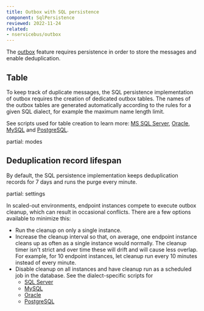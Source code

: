 ```yaml
---
title: Outbox with SQL persistence
component: SqlPersistence
reviewed: 2022-11-24
related:
- nservicebus/outbox
---
```


The [outbox](/nservicebus/outbox) feature requires persistence in order to store the messages and enable deduplication.


## Table

To keep track of duplicate messages, the SQL persistence implementation of outbox requires the creation of dedicated outbox tables. The names of the outbox tables are generated automatically according to the rules for a given SQL dialect, for example the maximum name length limit.

See scripts used for table creation to learn more: [MS SQL Server](/persistence/sql/sqlserver-scripts.md#build-time-outbox-create-table), [Oracle](/persistence/sql/oracle-scripts.md#build-time-outbox-create-table), [MySQL](/persistence/sql/mysql-scripts.md#build-time-outbox-create-table) and [PostgreSQL](/persistence/sql/postgresql-scripts.md#build-time-outbox-create-table).

partial: modes

## Deduplication record lifespan

By default, the SQL persistence implementation keeps deduplication records for 7 days and runs the purge every minute.

partial: settings

In scaled-out environments, endpoint instances compete to execute outbox cleanup, which can result in occasional conflicts. There are a few options available to minimize this:

- Run the cleanup on only a single instance.
- Increase the cleanup interval so that, on average, one endpoint instance cleans up as often as a single instance would normally. The cleanup timer isn't strict and over time these will drift and will cause less overlap. For example, for 10 endpoint instances, let cleanup run every 10 minutes instead of every minute.
- Disable cleanup on all instances and have cleanup run as a scheduled job in the database. See the dialect-specific scripts for
  - [SQL Server](https://docs.particular.net/persistence/sql/sqlserver-scripts#run-time-outbox)
  - [MySQL](https://docs.particular.net/persistence/sql/mysql-scripts#run-time-outbox)
  - [Oracle](https://docs.particular.net/persistence/sql/oracle-scripts#run-time-outbox)
  - [PostgreSQL](https://docs.particular.net/persistence/sql/postgresql-scripts#run-time-outbox)
